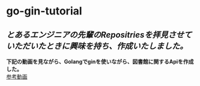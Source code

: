 # go-gin-tutorial

*とあるエンジニアの先輩のRepositriesを拝見させていただいたときに興味を持ち、作成いたしました。*<br>
-------------------------------------------------------------------------------------------
**下記の動画を見ながら、Golangでginを使いながら、図書館に関するApiを作成した。**<br>
[参考動画](https://www.youtube.com/watch?v=bj77B59nkTQ)
